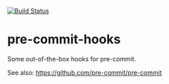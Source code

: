 [![Build Status](https://travis-ci.org/pre-commit/pre-commit-hooks.svg?branch=master)](https://travis-ci.org/pre-commit/pre-commit-hooks)

pre-commit-hooks
==========

Some out-of-the-box hooks for pre-commit.

See also: https://github.com/pre-commit/pre-commit
